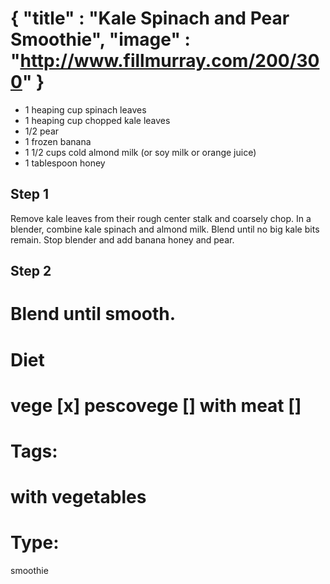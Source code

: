 {
    "title" : "Kale Spinach and Pear Smoothie",
    "image" : "http://www.fillmurray.com/200/300"
}
===

- 1 heaping cup spinach leaves
- 1 heaping cup chopped kale leaves
- 1/2 pear
- 1 frozen banana
- 1 1/2 cups cold almond milk (or soy milk or orange juice)
- 1 tablespoon honey

## Step 1
Remove kale leaves from their rough center stalk and coarsely chop.  In a blender, combine kale spinach and almond milk.  Blend until no big kale bits remain.  Stop blender and add banana honey and pear.
## Step 2
Blend until smooth.
===
# Diet
vege        [x]
pescovege   []
with meat   []
===
# Tags: 
with vegetables
===
# Type:
smoothie

